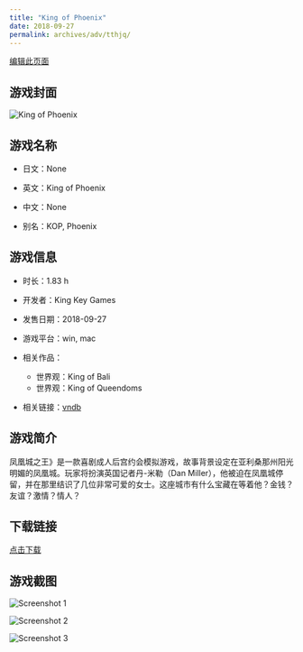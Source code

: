 ```yaml
---
title: "King of Phoenix"
date: 2018-09-27
permalink: archives/adv/tthjq/
---
```

[编辑此页面](https://github.com/ACG-3/ADV3-source/blob/main/source/_posts/King%20of%20Phoenix.md)

## 游戏封面

![King of Phoenix](https://pan.timero.xyz/d/onedrive/img_lib_001/King%20of%20Phoenix_cover.avif)


## 游戏名称

- 日文：None
- 英文：King of Phoenix
- 中文：None

- 别名：KOP, Phoenix


## 游戏信息

- 时长：1.83 h
- 开发者：King Key Games
- 发售日期：2018-09-27
- 游戏平台：win, mac
- 相关作品：
   - 世界观：King of Bali
   - 世界观：King of Queendoms

- 相关链接：[vndb](https://vndb.org/v23350)


## 游戏简介

凤凰城之王》是一款喜剧成人后宫约会模拟游戏，故事背景设定在亚利桑那州阳光明媚的凤凰城。玩家将扮演英国记者丹-米勒（Dan Miller），他被迫在凤凰城停留，并在那里结识了几位非常可爱的女士。这座城市有什么宝藏在等着他？金钱？友谊？激情？情人？


## 下载链接

[点击下载](https://pan.timero.xyz/onedrive/adv_lib_001/King%20of%20Phoenix)


## 游戏截图


![Screenshot 1](https://pan.timero.xyz/d/onedrive/img_lib_001/King%20of%20Phoenix_Screenshot_1.avif)

![Screenshot 2](https://pan.timero.xyz/d/onedrive/img_lib_001/King%20of%20Phoenix_Screenshot_2.avif)

![Screenshot 3](https://pan.timero.xyz/d/onedrive/img_lib_001/King%20of%20Phoenix_Screenshot_3.avif)

